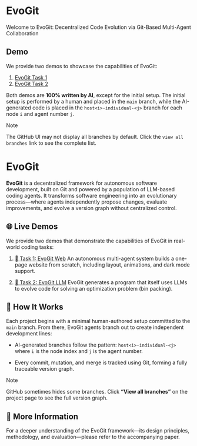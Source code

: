 # EvoGit

Welcome to EvoGit: Decentralized Code Evolution via Git-Based Multi-Agent Collaboration

## Demo

We provide two demos to showcase the capabilities of EvoGit:

1. [EvoGit Task 1](https://github.com/BillHuang2001/evogit_web)
2. [EvoGit Task 2](https://github.com/BillHuang2001/evogit_llm)

Both demos are **100% written by AI**, except for the initial setup.
The initial setup is performed by a human and placed in the `main` branch, while the AI-generated code is placed in the `host<i>-individual-<j>` branch for each node `i` and agent number `j`.

> [!NOTE]
> The GitHub UI may not display all branches by default. Click the `view all branches` link to see the complete list.

# EvoGit

**EvoGit** is a decentralized framework for autonomous software development, built on Git and powered by a population of LLM-based coding agents. It transforms software engineering into an evolutionary process—where agents independently propose changes, evaluate improvements, and evolve a version graph without centralized control.

## 🌐 Live Demos

We provide two demos that demonstrate the capabilities of EvoGit in real-world coding tasks:

1. [📃 Task 1: EvoGit Web](https://github.com/BillHuang2001/evogit_web)
   An autonomous multi-agent system builds a one-page website from scratch, including layout, animations, and dark mode support.

2. [🧠 Task 2: EvoGit LLM](https://github.com/BillHuang2001/evogit_llm)
   EvoGit generates a program that itself uses LLMs to evolve code for solving an optimization problem (bin packing).

## 🧬 How It Works

Each project begins with a minimal human-authored setup committed to the `main` branch. From there, EvoGit agents branch out to create independent development lines:

- AI-generated branches follow the pattern:
  `host<i>-individual-<j>`
  where `i` is the node index and `j` is the agent number.

- Every commit, mutation, and merge is tracked using Git, forming a fully traceable version graph.

> [!NOTE]
> GitHub sometimes hides some branches. Click **“View all branches”** on the project page to see the full version graph.

## 📖 More Information

For a deeper understanding of the EvoGit framework—its design principles, methodology, and evaluation—please refer to the accompanying paper.
